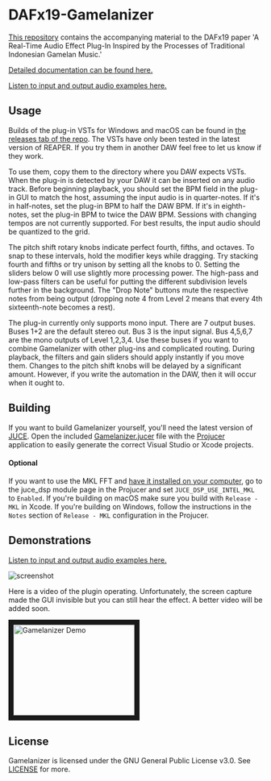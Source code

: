 # DAFx19-Gamelanizer
[This repository](https://github.com/lukemcraig/DAFx19-Gamelanizer) contains the accompanying material to the DAFx19 paper 'A Real-Time Audio Effect Plug-In Inspired by the Processes of Traditional Indonesian Gamelan Music.'

[Detailed documentation can be found here.](https://codedocs.xyz/lukemcraig/DAFx19-Gamelanizer/)

[Listen to input and output audio examples here.](https://soundcloud.com/user-803715768/sets/gamelanizer-audio-examples)

## Usage
Builds of the plug-in VSTs for Windows and macOS can be found in [the releases tab of the repo](https://github.com/lukemcraig/DAFx19-Gamelanizer/releases). The VSTs have only been tested in the latest version of REAPER. If you try them in another DAW feel free to let us know if they work. 

To use them, copy them to the directory where you DAW expects VSTs. When the plug-in is detected by your DAW it can be inserted on any audio track. Before beginning playback, you should set the BPM field in the plug-in GUI to match the host, assuming the input audio is in quarter-notes. If it's in half-notes, set the plug-in BPM to half the DAW BPM. If it's in eighth-notes, set the plug-in BPM to twice the DAW BPM. Sessions with changing tempos are not currently supported. For best results, the input audio should be quantized to the grid.

The pitch shift rotary knobs indicate perfect fourth, fifths, and octaves. To snap to these intervals, hold the modifier keys while dragging. Try stacking fourth and fifths or try unison by setting all the knobs to 0. Setting the sliders below 0 will use slightly more processing power. The high-pass and low-pass filters can be useful for putting the different subdivision levels further in the background. The "Drop Note" buttons mute the respective notes from being output (dropping note 4 from Level 2 means that every 4th sixteenth-note becomes a rest). 

The plug-in currently only supports mono input. There are 7 output buses. Buses 1+2 are the default stereo out. Bus 3 is the input signal. Bus 4,5,6,7 are the mono outputs of Level 1,2,3,4. Use these buses if you want to combine Gamelanizer with other plug-ins and complicated routing. During playback, the filters and gain sliders should apply instantly if you move them. Changes to the pitch shift knobs will be delayed by a significant amount. However, if you write the automation in the DAW, then it will occur when it ought to.

## Building
If you want to build Gamelanizer yourself, you'll need the latest version of [JUCE](https://github.com/WeAreROLI/JUCE). Open the included [Gamelanizer.jucer](https://github.com/lukemcraig/DAFx19-Gamelanizer/blob/master/Plug-in/Gamelanizer.jucer) file with the [Projucer](https://github.com/WeAreROLI/JUCE/tree/master/extras/Projucer) application to easily generate the correct Visual Studio or Xcode projects. 
#### Optional
If you want to use the MKL FFT and [have it installed on your computer](https://software.intel.com/en-us/mkl), go to the juce_dsp module page in the Projucer and set `JUCE_DSP_USE_INTEL_MKL` to `Enabled`. If you're building on macOS make sure you build with `Release - MKL` in Xcode. If you're building on Windows, follow the instructions in the `Notes` section of `Release - MKL` configuration in the Projucer.

## Demonstrations

[Listen to input and output audio examples here.](https://soundcloud.com/user-803715768/sets/gamelanizer-audio-examples)

![screenshot](https://github.com/lukemcraig/DAFx19-Gamelanizer/raw/master/screenshot.PNG)

Here is a video of the plugin operating. Unfortunately, the screen capture made the GUI invisible but you can still hear the effect. A better video will be added soon.

<a href="http://www.youtube.com/watch?feature=player_embedded&v=uogfhojLrWQ" target="_blank"><img src="http://i3.ytimg.com/vi/uogfhojLrWQ/hqdefault.jpg" alt="Gamelanizer Demo" width="240" height="180" border="10" /></a>

## License
Gamelanizer is licensed under the GNU General Public License v3.0. See [LICENSE](https://github.com/lukemcraig/DAFx19-Gamelanizer/blob/master/LICENSE) for more.